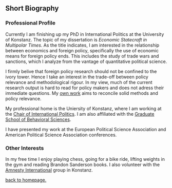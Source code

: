 ## Short Biography

### Professional Profile

Currently I am finishing up my PhD in International Politics at the University of Konstanz. The topic of my dissertation is *Economic Statecraft in Multipolar Times*. As the title indicates, I am interested in the relationship between economics and foreign policy, specifically the use of economic means for foreign policy ends. This includes the study of trade wars and sanctions, which I analyze from the vantage of quantitative political science. 

I firmly belive that foreign policy research should not be confined to the ivory tower. Hence I take an interest in the trade-off between policy relevance and methodological rigour. In my view, much of the current research output is hard to read for policy makers and does not adress their immediate questions. My [own work](./writings.md) aims to reconcile solid methods and policy relevance.

My professional home is the Uniersity of Konstanz, where I am working at the [Chair of International Politics](https://www.polver.uni-konstanz.de/gschneider/). I am also affiliated with the [Graduate School of Behavioral Sciences](https://gsbs.uni-konstanz.de/).

I have presented my work at the European Political Science Association and American Political Science Association conferences. 

### Other Interests

In my free time I enjoy playing chess, going for a bike ride, lifting weights in the gym and reading Brandon Sanderson books. I also volunteer with the [Amnesty International](https://twitter.com/AmnestyKonstanz) group in Konstanz.



[back to homepage.](./index.md)
